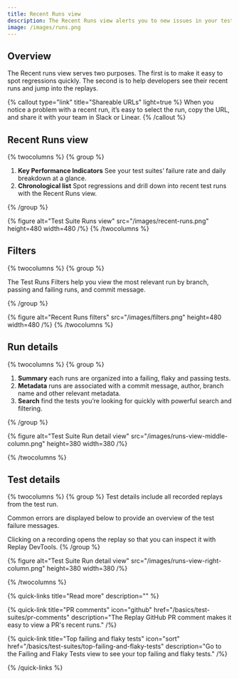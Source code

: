 ```yaml
---
title: Recent Runs view
description: The Recent Runs view alerts you to new issues in your test suite so you can see which run introduced the problem and address it quickly.
image: /images/runs.png
---
```


## Overview

The Recent runs view serves two purposes. The first is to make it easy to spot regressions quickly. The second is to help developers see their recent runs and jump into the replays.

{% callout type="link" title="Shareable URLs" light=true %}
When you notice a problem with a recent run, it’s easy to select the run, copy the URL, and share it with your team in Slack or Linear.
{% /callout %}

## Recent Runs view

{% twocolumns %}
{% group %}

1. **Key Performance Indicators** See your test suites’ failure rate and daily breakdown at a glance.
2. **Chronological list** Spot regressions and drill down into recent test runs with the Recent Runs view.

{% /group %}

{% figure
  alt="Test Suite Runs view"
  src="/images/recent-runs.png"
  height=480
  width=480
/%}
{% /twocolumns %}

## Filters

{% twocolumns %}
{% group %}

The Test Runs Filters help you view the most relevant run by branch, passing and failing runs, and commit message.

{% /group %}

{% figure
  alt="Recent Runs filters"
  src="/images/filters.png"
  height=480
  width=480
/%}
{% /twocolumns %}

## Run details

{% twocolumns %}
{% group %}

1. **Summary** each runs are organized into a failing, flaky and passing tests.
2. **Metadata** runs are associated with a commit message, author, branch name and other relevant metadata.
3. **Search** find the tests you’re looking for quickly with powerful search and filtering.

{% /group %}

{% figure
  alt="Test Suite Run detail view"
  src="/images/runs-view-middle-column.png"
  height=380
  width=380
/%}

{% /twocolumns %}

## Test details

{% twocolumns %}
{% group %}
Test details include all recorded replays from the test run.

Common errors are displayed below to provide an overview of the test failure messages.

Clicking on a recording opens the replay so that you can inspect it with Replay DevTools.
{% /group %}

{% figure
  alt="Test Suite Run detail view"
  src="/images/runs-view-right-column.png"
  height=380
  width=380
/%}

{% /twocolumns %}

{% quick-links title="Read more" description="" %}

{% quick-link
  title="PR comments"
  icon="github"
  href="/basics/test-suites/pr-comments"
  description="The Replay GitHub PR comment makes it easy to view a PR's recent runs."
/%}

{% quick-link
  title="Top failing and flaky tests"
  icon="sort"
  href="/basics/test-suites/top-failing-and-flaky-tests"
  description="Go to the Failing and Flaky Tests view to see your top failing and flaky tests."
/%}

{% /quick-links %}
